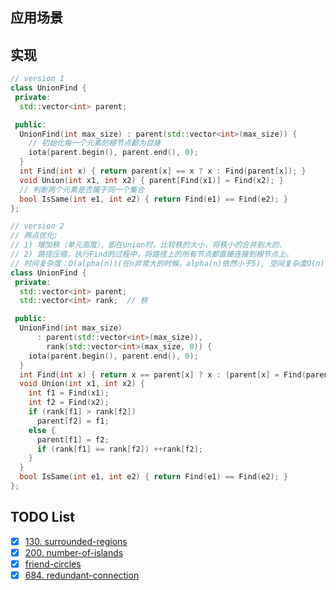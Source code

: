
## 应用场景

## 实现
```cpp
// version 1
class UnionFind {
 private:
  std::vector<int> parent;

 public:
  UnionFind(int max_size) : parent(std::vector<int>(max_size)) {
    // 初始化每一个元素的根节点都为自身
    iota(parent.begin(), parent.end(), 0);
  }
  int Find(int x) { return parent[x] == x ? x : Find(parent[x]); }
  void Union(int x1, int x2) { parent[Find(x1)] = Find(x2); }
  // 判断两个元素是否属于同一个集合
  bool IsSame(int e1, int e2) { return Find(e1) == Find(e2); }
};

// version 2
// 两点优化:
// 1) 增加秩（单元高度），即在union时，比较秩的大小，将秩小的合并到大的.
// 2) 路径压缩，执行Find的过程中，将路径上的所有节点都直接连接到根节点上。
// 时间复杂度：O(alpha(n))(在n非常大的时候，alpha(n)依然小于5), 空间复杂度O(n).
class UnionFind {
 private:
  std::vector<int> parent;
  std::vector<int> rank;  // 秩

 public:
  UnionFind(int max_size)
      : parent(std::vector<int>(max_size)),
        rank(std::vector<int>(max_size, 0)) {
    iota(parent.begin(), parent.end(), 0);
  }
  int Find(int x) { return x == parent[x] ? x : (parent[x] = Find(parent[x])); }
  void Union(int x1, int x2) {
    int f1 = Find(x1);
    int f2 = Find(x2);
    if (rank[f1] > rank[f2])
      parent[f2] = f1;
    else {
      parent[f1] = f2;
      if (rank[f1] == rank[f2]) ++rank[f2];
    }
  }
  bool IsSame(int e1, int e2) { return Find(e1) == Find(e2); }
};
```


## TODO List
- [X] [130. surrounded-regions](https://leetcode-cn.com/problems/surrounded-regions/)
- [X] [200. number-of-islands](https://leetcode-cn.com/problems/number-of-islands/)
- [X] [friend-circles](https://leetcode-cn.com/problems/friend-circles/)
- [X] [684. redundant-connection](https://leetcode-cn.com/problems/redundant-connection/)
